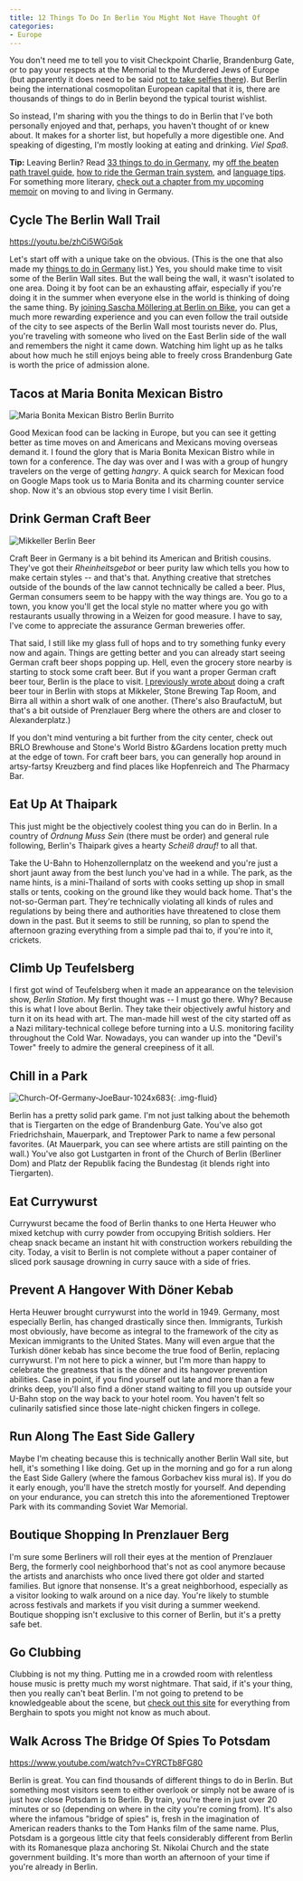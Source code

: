 ```yaml
---
title: 12 Things To Do In Berlin You Might Not Have Thought Of
categories:
- Europe
---
```


You don't need me to tell you to visit Checkpoint Charlie, Brandenburg Gate, or to pay your respects at the Memorial to the Murdered Jews of Europe (but apparently it does need to be said [not to take selfies there](https://metro.co.uk/2017/01/19/powerful-images-that-show-why-holocaust-selfies-are-so-disrespectful-6391091/)). But Berlin being the international cosmopolitan European capital that it is, there are thousands of things to do in Berlin beyond the typical tourist wishlist.

So instead, I'm sharing with you the things to do in Berlin that I've both personally enjoyed and that, perhaps, you haven't thought of or knew about. It makes for a shorter list, but hopefully a more digestible one. And speaking of digesting, I'm mostly looking at eating and drinking. _Viel Spaß._

**Tip:** Leaving Berlin? Read [33 things to do in Germany](https://withoutapath.com/things-to-do-in-germany/), my [off the beaten path travel guide](https://withoutapath.com/travel-guides/germany/), [how to ride the German train system](https://withoutapath.com/german-train/), and [language tips](https://withoutapath.com/most-important-german-travel-phrases/). For something more literary, [check out a chapter from my upcoming memoir](https://withoutapath.com/heimat-germany/) on moving to and living in Germany.

<!-- more -->

## Cycle The Berlin Wall Trail

https://youtu.be/zhCi5WGi5qk

Let's start off with a unique take on the obvious. (This is the one that also made my [things to do in Germany](https://withoutapath.com/things-to-do-in-germany/) list.) Yes, you should make time to visit some of the Berlin Wall sites. But the wall being the wall, it wasn't isolated to one area. Doing it by foot can be an exhausting affair, especially if you're doing it in the summer when everyone else in the world is thinking of doing the same thing. By [joining Sascha Möllering at Berlin on Bike](http://www.bbc.com/travel/story/20150825-a-berlin-bike-ride-like-no-other), you can get a much more rewarding experience and you can even follow the trail outside of the city to see aspects of the Berlin Wall most tourists never do. Plus, you're traveling with someone who lived on the East Berlin side of the wall and remembers the night it came down. Watching him light up as he talks about how much he still enjoys being able to freely cross Brandenburg Gate is worth the price of admission alone.

## Tacos at Maria Bonita Mexican Bistro

![Maria Bonita Mexican Bistro Berlin Burrito](https://withoutapath.com/wp-content/uploads/2018/07/Maria-Bonita-Mexican-Bistro-Berlin-Burrito-1024x626.jpeg)

Good Mexican food can be lacking in Europe, but you can see it getting better as time moves on and Americans and Mexicans moving overseas demand it. I found the glory that is Maria Bonita Mexican Bistro while in town for a conference. The day was over and I was with a group of hungry travelers on the verge of getting _hangry_. A quick search for Mexican food on Google Maps took us to Maria Bonita and its charming counter service shop. Now it's an obvious stop every time I visit Berlin.

## Drink German Craft Beer

![Mikkeller Berlin Beer](https://withoutapath.com/wp-content/uploads/2018/07/Mikkeller-Berlin-Beer.jpeg)

Craft Beer in Germany is a bit behind its American and British cousins. They've got their _Rheinheitsgebot_ or beer purity law which tells you how to make certain styles -- and that's that. Anything creative that stretches outside of the bounds of the law cannot technically be called a beer. Plus, German consumers seem to be happy with the way things are. You go to a town, you know you'll get the local style no matter where you go with restaurants usually throwing in a Weizen for good measure. I have to say, I've come to appreciate the assurance German breweries offer. 

That said, I still like my glass full of hops and to try something funky every now and again. Things are getting better and you can already start seeing German craft beer shops popping up. Hell, even the grocery store nearby is starting to stock some craft beer. But if you want a proper German craft beer tour, Berlin is the place to visit. [I previously wrote about](https://withoutapath.com/craft-beer-berlin/) doing a craft beer tour in Berlin with stops at Mikkeler, Stone Brewing Tap Room, and Birra all within a short walk of one another. (There's also BraufactuM, but that's a bit outside of Prenzlauer Berg where the others are and closer to Alexanderplatz.)

If you don't mind venturing a bit further from the city center, check out BRLO Brewhouse and Stone's World Bistro &Gardens location pretty much at the edge of town. For craft beer bars, you can generally hop around in artsy-fartsy Kreuzberg and find places like Hopfenreich and The Pharmacy Bar.

## Eat Up At Thaipark

This just might be the objectively coolest thing you can do in Berlin. In a country of _Ordnung Muss Sein_ (there must be order) and general rule following, Berlin's Thaipark gives a hearty _Scheiß drauf!_ to all that.

Take the U-Bahn to Hohenzollernplatz on the weekend and you're just a short jaunt away from the best lunch you've had in a while. The park, as the name hints, is a mini-Thailand of sorts with cooks setting up shop in small stalls or tents, cooking on the ground like they would back home. That's the not-so-German part. They're technically violating all kinds of rules and regulations by being there and authorities have threatened to close them down in the past. But it seems to still be running, so plan to spend the afternoon grazing everything from a simple pad thai to, if you're into it, crickets.

## Climb Up Teufelsberg

I first got wind of Teufelsberg when it made an appearance on the television show, _Berlin Station_. My first thought was -- I must go there. Why? Because this is what I love about Berlin. They take their objectively awful history and turn it on its head with art. The man-made hill west of the city started off as a Nazi military-technical college before turning into a U.S. monitoring facility throughout the Cold War. Nowadays, you can wander up into the "Devil's Tower" freely to admire the general creepiness of it all.

## Chill in a Park

![Church-Of-Germany-JoeBaur-1024x683](https://withoutapath.com/wp-content/uploads/2015/06/Church-Of-Germany-JoeBaur-1024x683-1024x683.jpg){: .img-fluid}

Berlin has a pretty solid park game. I'm not just talking about the behemoth that is Tiergarten on the edge of Brandenburg Gate. You've also got Friedrichshain, Mauerpark, and Treptower Park to name a few personal favorites. (At Mauerpark, you can see where artists are still painting on the wall.) You've also got Lustgarten in front of the Church of Berlin (Berliner Dom) and Platz der Republik facing the Bundestag (it blends right into Tiergarten).

## Eat Currywurst

Currywurst became the food of Berlin thanks to one Herta Heuwer who mixed ketchup with curry powder from occupying British soldiers. Her cheap snack became an instant hit with construction workers rebuilding the city. Today, a visit to Berlin is not complete without a paper container of sliced pork sausage drowning in curry sauce with a side of fries.

## Prevent A Hangover With Döner Kebab

Herta Heuwer brought currywurst into the world in 1949. Germany, most especially Berlin, has changed drastically since then. Immigrants, Turkish most obviously, have become as integral to the framework of the city as Mexican immigrants to the United States. Many will even argue that the Turkish döner kebab has since become the true food of Berlin, replacing currywurst. I'm not here to pick a winner, but I'm more than happy to celebrate the greatness that is the döner and its hangover prevention abilities. Case in point, if you find yourself out late and more than a few drinks deep, you'll also find a döner stand waiting to fill you up outside your U-Bahn stop on the way back to your hotel room. You haven't felt so culinarily satisfied since those late-night chicken fingers in college.

## Run Along The East Side Gallery

Maybe I'm cheating because this is technically another Berlin Wall site, but hell, it's something I like doing. Get up in the morning and go for a run along the East Side Gallery (where the famous Gorbachev kiss mural is). If you do it early enough, you'll have the stretch mostly for yourself. And depending on your endurance, you can stretch this into the aforementioned Treptower Park with its commanding Soviet War Memorial.

## Boutique Shopping In Prenzlauer Berg

I'm sure some Berliners will roll their eyes at the mention of Prenzlauer Berg, the formerly cool neighborhood that's not as cool anymore because the artists and anarchists who once lived there got older and started families. But ignore that nonsense. It's a great neighborhood, especially as a visitor looking to walk around on a nice day. You're likely to stumble across festivals and markets if you visit during a summer weekend. Boutique shopping isn't exclusive to this corner of Berlin, but it's a pretty safe bet.

## Go Clubbing

Clubbing is not my thing. Putting me in a crowded room with relentless house music is pretty much my worst nightmare. That said, if it's your thing, then you really can't beat Berlin. I'm not going to pretend to be knowledgeable about the scene, but [check out this site](http://www.berlinclubs.com/) for everything from Berghain to spots you might not know as much about.

## Walk Across The Bridge Of Spies To Potsdam

https://www.youtube.com/watch?v=CYRCTb8FG80

Berlin is great. You can find thousands of different things to do in Berlin. But something most visitors seem to either overlook or simply not be aware of is just how close Potsdam is to Berlin. By train, you're there in just over 20 minutes or so (depending on where in the city you're coming from). It's also where the infamous "bridge of spies" is, fresh in the imagination of American readers thanks to the Tom Hanks film of the same name. Plus, Potsdam is a gorgeous little city that feels considerably different from Berlin with its Romanesque plaza anchoring St. Nikolai Church and the state government building. It's more than worth an afternoon of your time if you're already in Berlin.

